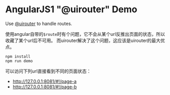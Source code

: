AngularJS1 "@uirouter" Demo
===========================

Use [@uirouter](https://ui-router.github.io/) to handle routes.

使用angular自带的`$route`时有个问题，它不会从某个url反推出页面的状态，所以收藏了某个url后不可用。
而uirouter解决了这个问题，这应该是uirouter的最大优点。

```
npm install
npm run demo
```

可以访问下列url直接看到不同的页面状态：

- <http://127.0.0.1:8081/#!/page-a>
- <http://127.0.0.1:8081/#!/page-b>
